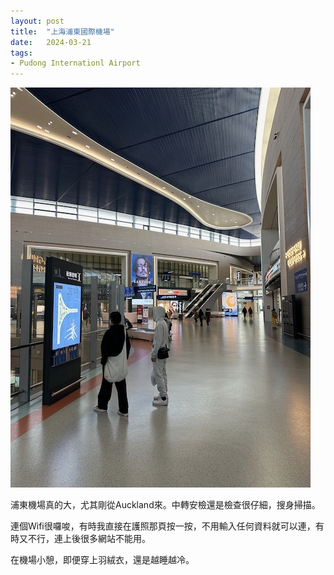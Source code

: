 ```yaml
---
layout: post
title:  "上海浦東國際機場"
date:   2024-03-21
tags:
- Pudong Internationl Airport
---
```

![Pudong Internationl Airport](/media/2024-03-21-Pudong-Internationl-Airport.jpeg)

浦東機場真的大，尤其剛從Auckland來。中轉安檢還是檢查很仔細，搜身掃描。

連個Wifi很囉唆，有時我直接在護照那頁按一按，不用輸入任何資料就可以連，有時又不行，連上後很多網站不能用。

在機場小憩，即便穿上羽絨衣，還是越睡越冷。